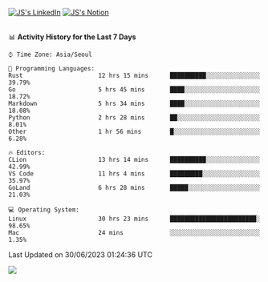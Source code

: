 
[![JS's LinkedIn](https://img.shields.io/badge/LinkedIn-blue?style=for-the-badge&logo=linkedin)](https://www.linkedin.com/in/jaeseung-lee-5a2a32139/) 
[![JS's Notion](https://img.shields.io/badge/Notion-black?style=for-the-badge&logo=notion)](https://bit.ly/ljswiki1) <br><br>
<!-- ![JS's GitHub stats](https://github-readme-stats-lemon-five.vercel.app/api?username=tkxkd0159&hide=contribs,prs,stars,issues&show_icons=true&theme=react&include_all_commits=true)   -->
<!-- ![Top Langs](https://github-readme-stats-lemon-five.vercel.app/api/top-langs/?username=tkxkd0159&layout=compact&hide=jupyter%20notebook,scss,html,css&langs_count=10)  -->


<!--START_SECTION:waka-->
📊 **Activity History for the Last 7 Days** 

```text
⌚︎ Time Zone: Asia/Seoul

💬 Programming Languages: 
Rust                     12 hrs 15 mins      ██████████░░░░░░░░░░░░░░░   39.79% 
Go                       5 hrs 45 mins       ████░░░░░░░░░░░░░░░░░░░░░   18.72% 
Markdown                 5 hrs 34 mins       ████░░░░░░░░░░░░░░░░░░░░░   18.08% 
Python                   2 hrs 28 mins       ██░░░░░░░░░░░░░░░░░░░░░░░   8.01% 
Other                    1 hr 56 mins        █░░░░░░░░░░░░░░░░░░░░░░░░   6.28%

🔥 Editors: 
CLion                    13 hrs 14 mins      ██████████░░░░░░░░░░░░░░░   42.99% 
VS Code                  11 hrs 4 mins       █████████░░░░░░░░░░░░░░░░   35.97% 
GoLand                   6 hrs 28 mins       █████░░░░░░░░░░░░░░░░░░░░   21.03%

💻 Operating System: 
Linux                    30 hrs 23 mins      ████████████████████████░   98.65% 
Mac                      24 mins             ░░░░░░░░░░░░░░░░░░░░░░░░░   1.35%

```


 Last Updated on 30/06/2023 01:24:36 UTC
<!--END_SECTION:waka-->

<a href="https://github.com/tkxkd0159/dsalgo">
  <img align="center" src="https://github-readme-stats-lemon-five.vercel.app/api/pin/?username=tkxkd0159&repo=dsalgo&theme=react" />
</a>


<!---
- 🔭 I’m currently working on ...
- 🌱 I’m currently learning blockchain and distributed network
- 👯 I’m looking to collaborate on ...
- 🤔 I’m looking for help with ...
- 💬 Ask me about ...
- 📫 How to reach me: ...
- 😄 Pronouns: ...
- ⚡ Fun fact: ...
-->
